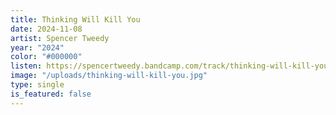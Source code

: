 ```yaml
---
title: Thinking Will Kill You
date: 2024-11-08
artist: Spencer Tweedy
year: "2024"
color: "#000000"
listen: https://spencertweedy.bandcamp.com/track/thinking-will-kill-you
image: "/uploads/thinking-will-kill-you.jpg"
type: single
is_featured: false
---
```

